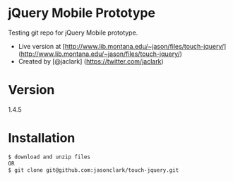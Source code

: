 # jQuery Mobile Prototype
Testing git repo for jQuery Mobile prototype. 
* Live version at [http://www.lib.montana.edu/~jason/files/touch-jquery/] (http://www.lib.montana.edu/~jason/files/touch-jquery/)
* Created by [@jaclark] (https://twitter.com/jaclark)

# Version
1.4.5

# Installation
```sh
$ download and unzip files 
OR
$ git clone git@github.com:jasonclark/touch-jquery.git 
```
